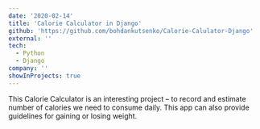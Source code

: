 ```yaml
---
date: '2020-02-14'
title: 'Calorie Calculator in Django'
github: 'https://github.com/bohdankutsenko/Calorie-Calulator-Django'
external: ''
tech:
  - Python
  - Django
company: ''
showInProjects: true
---
```


This Calorie Calculator is an interesting project – to record and estimate number of calories we need to consume daily. This app can also provide guidelines for gaining or losing weight.
